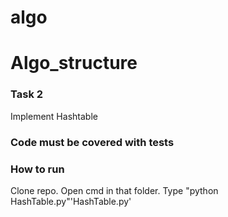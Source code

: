 # algo
# Algo_structure
### Task 2
Implement Hashtable

  ###  Code must be covered with tests

  ### How to run

  Clone repo.
  Open cmd in that folder.
  Type "python HashTable.py"'HashTable.py'
